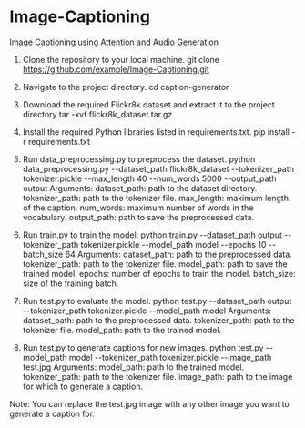 # Image-Captioning
Image Captioning using Attention and Audio Generation


1. Clone the repository to your local machine.
git clone https://github.com/example/Image-Captioning.git

2. Navigate to the project directory.
cd caption-generator

3. Download the required Flickr8k dataset and extract it to the project directory
tar -xvf flickr8k_dataset.tar.gz


4. Install the required Python libraries listed in requirements.txt.
pip install -r requirements.txt

5. Run data_preprocessing.py to preprocess the dataset.
python data_preprocessing.py --dataset_path flickr8k_dataset --tokenizer_path tokenizer.pickle --max_length 40 --num_words 5000 --output_path output
Arguments:
dataset_path: path to the dataset directory.
tokenizer_path: path to the tokenizer file.
max_length: maximum length of the caption.
num_words: maximum number of words in the vocabulary.
output_path: path to save the preprocessed data.

6. Run train.py to train the model.
python train.py --dataset_path output --tokenizer_path tokenizer.pickle --model_path model --epochs 10 --batch_size 64
Arguments:
dataset_path: path to the preprocessed data.
tokenizer_path: path to the tokenizer file.
model_path: path to save the trained model.
epochs: number of epochs to train the model.
batch_size: size of the training batch.

7. Run test.py to evaluate the model.
python test.py --dataset_path output --tokenizer_path tokenizer.pickle --model_path model
Arguments:
dataset_path: path to the preprocessed data.
tokenizer_path: path to the tokenizer file.
model_path: path to the trained model.

8. Run test.py to generate captions for new images.
python test.py --model_path model --tokenizer_path tokenizer.pickle --image_path test.jpg
Arguments:
model_path: path to the trained model.
tokenizer_path: path to the tokenizer file.
image_path: path to the image for which to generate a caption.


Note: You can replace the test.jpg image with any other image you want to generate a caption for.
